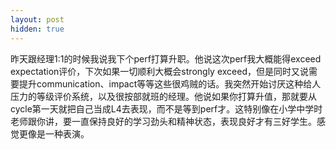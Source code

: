 ```yaml
---
layout: post
hidden: true
---
```


昨天跟经理1:1的时候我说我下个perf打算升职。他说这次perf我大概能得exceed expectation评价，下次如果一切顺利大概会strongly exceed，但是同时又说需要提升communication、impact等等这些很鸡贼的话。我突然开始讨厌这种给人压力的等级评价系统，以及很按部就班的经理。他说如果你打算升值，那就要从cycle第一天就把自己当成L4去表现，而不是等到perf才。这特别像在小学中学时老师跟你讲，要一直保持良好的学习劲头和精神状态，表现良好才有三好学生。感觉更像是一种表演。